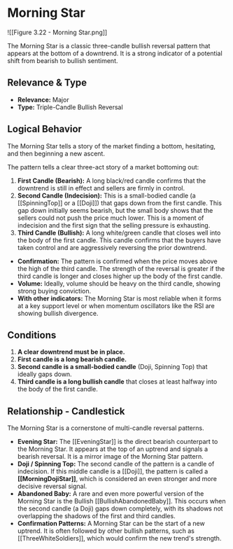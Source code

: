 # Morning Star

![[Figure 3.22 - Morning Star.png]]

The Morning Star is a classic three-candle bullish reversal pattern that appears at the bottom of a downtrend. It is a strong indicator of a potential shift from bearish to bullish sentiment.

## Relevance & Type

- **Relevance:** Major
- **Type:** Triple-Candle Bullish Reversal

## Logical Behavior

The Morning Star tells a story of the market finding a bottom, hesitating, and then beginning a new ascent.

The pattern tells a clear three-act story of a market bottoming out:

1.  **First Candle (Bearish):** A long black/red candle confirms that the downtrend is still in effect and sellers are firmly in control.
2.  **Second Candle (Indecision):** This is a small-bodied candle (a [[SpinningTop]] or a [[Doji]]) that gaps down from the first candle. This gap down initially seems bearish, but the small body shows that the sellers could not push the price much lower. This is a moment of indecision and the first sign that the selling pressure is exhausting.
3.  **Third Candle (Bullish):** A long white/green candle that closes well into the body of the first candle. This candle confirms that the buyers have taken control and are aggressively reversing the prior downtrend.

- **Confirmation:** The pattern is confirmed when the price moves above the high of the third candle. The strength of the reversal is greater if the third candle is longer and closes higher up the body of the first candle.
- **Volume:** Ideally, volume should be heavy on the third candle, showing strong buying conviction.
- **With other indicators:** The Morning Star is most reliable when it forms at a key support level or when momentum oscillators like the RSI are showing bullish divergence.

## Conditions

1.  **A clear downtrend must be in place.**
2.  **First candle is a long bearish candle.**
3.  **Second candle is a small-bodied candle** (Doji, Spinning Top) that ideally gaps down.
4.  **Third candle is a long bullish candle** that closes at least halfway into the body of the first candle.

## Relationship - Candlestick

The Morning Star is a cornerstone of multi-candle reversal patterns.

- **Evening Star:** The [[EveningStar]] is the direct bearish counterpart to the Morning Star. It appears at the top of an uptrend and signals a bearish reversal. It is a mirror image of the Morning Star pattern.
- **Doji / Spinning Top:** The second candle of the pattern is a candle of indecision. If this middle candle is a [[Doji]], the pattern is called a **[[MorningDojiStar]]**, which is considered an even stronger and more decisive reversal signal.
- **Abandoned Baby:** A rare and even more powerful version of the Morning Star is the Bullish [[BullishAbandonedBaby]]. This occurs when the second candle (a Doji) gaps down completely, with its shadows not overlapping the shadows of the first and third candles.
- **Confirmation Patterns:** A Morning Star can be the start of a new uptrend. It is often followed by other bullish patterns, such as [[ThreeWhiteSoldiers]], which would confirm the new trend's strength.
